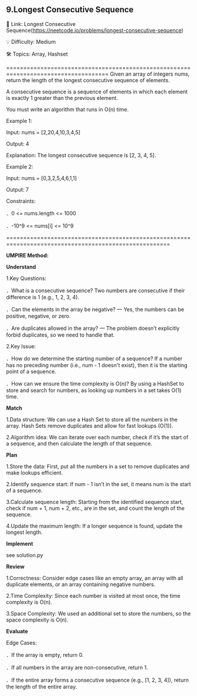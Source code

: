 **9.Longest Consecutive Sequence**
-
🔗 Link: Longest Consecutive Sequence(https://neetcode.io/problems/longest-consecutive-sequence)

💡 Difficulty: Medium

🛠️ Topics: Array, Hashset

====================================================================================
Given an array of integers nums, return the length of the longest consecutive sequence of elements.

A consecutive sequence is a sequence of elements in which each element is exactly 1 greater than the previous element.

You must write an algorithm that runs in O(n) time.

Example 1:

Input: nums = [2,20,4,10,3,4,5]

Output: 4

Explanation: The longest consecutive sequence is [2, 3, 4, 5].

Example 2:

Input: nums = [0,3,2,5,4,6,1,1]

Output: 7

Constraints:

．0 <= nums.length <= 1000

．-10^9 <= nums[i] <= 10^9

======================================================================================================

**UMPIRE Method:**

**Understand**

1.Key Questions:

．What is a consecutive sequence? Two numbers are consecutive if their difference is 1 (e.g., 1, 2, 3, 4).

．Can the elements in the array be negative? — Yes, the numbers can be positive, negative, or zero.

．Are duplicates allowed in the array? — The problem doesn’t explicitly forbid duplicates, so we need to handle that.

2.Key Issue:

．How do we determine the starting number of a sequence? If a number has no preceding number (i.e., num - 1 doesn't exist), then it is the starting point of a sequence.

．How can we ensure the time complexity is O(n)? By using a HashSet to store and search for numbers, as looking up numbers in a set takes O(1) time.

**Match**

1.Data structure: We can use a Hash Set to store all the numbers in the array. Hash Sets remove duplicates and allow for fast lookups (O(1)).

2.Algorithm idea: We can iterate over each number, check if it’s the start of a sequence, and then calculate the length of that sequence.

**Plan**

1.Store the data: First, put all the numbers in a set to remove duplicates and make lookups efficient.

2.Identify sequence start: If num - 1 isn’t in the set, it means num is the start of a sequence.

3.Calculate sequence length: Starting from the identified sequence start, check if num + 1, num + 2, etc., are in the set, and count the length of the sequence.

4.Update the maximum length: If a longer sequence is found, update the longest length.

**Implement**

see solution.py

**Review**

1.Correctness: Consider edge cases like an empty array, an array with all duplicate elements, or an array containing negative numbers.

2.Time Complexity: Since each number is visited at most once, the time complexity is O(n).

3.Space Complexity: We used an additional set to store the numbers, so the space complexity is O(n).

**Evaluate**

Edge Cases:

．If the array is empty, return 0.

．If all numbers in the array are non-consecutive, return 1.

．If the entire array forms a consecutive sequence (e.g., [1, 2, 3, 4]), return the length of the entire array.
